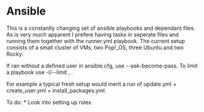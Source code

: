 # Ansible
This is a constantly changing set of ansible playbooks and dependant files. As is very much apparent I prefere having tasks in seperate files and running them together with the runner.yml playbook.
The current setup consists of a small cluster of VMs, two Pop!_OS, three Ubuntu and two Rocky.

If ran without a defined user in ansible.cfg, use --ask-become-pass. To limit a playbook use -l/--limit <host>, <group>.

For example a typical fresh setup would merit a run of update.yml + create_user.yml + install_packages.yml.



To do:
    * Look into setting up roles
